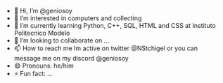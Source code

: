 - 👋 Hi, I’m @geniosoy
- 👀 I’m interested in computers and collecting
- 🌱 I’m currently learning Python, C++, SQL, HTML and CSS at Instituto Politecnico Modelo
- 💞️ I’m looking to collaborate on ...
- 📫 How to reach me Im active on twitter @NStchigel or you can message me on my discord @geniosoy
- 😄 Pronouns: he/him
- ⚡ Fun fact: ...
